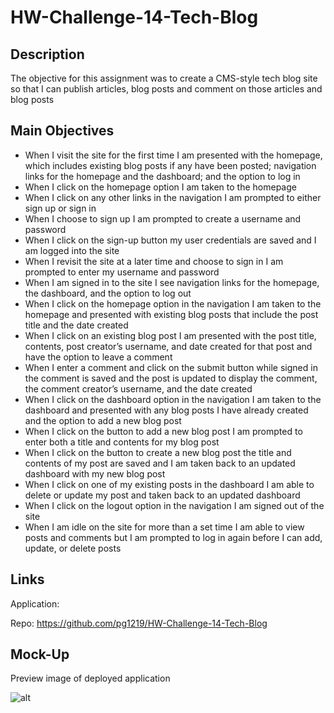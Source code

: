 # HW-Challenge-14-Tech-Blog


## Description

The objective for this assignment was to create a CMS-style tech blog site so that I can publish articles, blog posts and comment on those articles and blog posts

## Main Objectives

- When I visit the site for the first time I am presented with the homepage, which includes existing blog posts if any have been posted; navigation links for the homepage and the dashboard; and the option to log in
- When I click on the homepage option I am taken to the homepage
- When I click on any other links in the navigation I am prompted to either sign up or sign in
- When I choose to sign up I am prompted to create a username and password
- When I click on the sign-up button my user credentials are saved and I am logged into the site
- When I revisit the site at a later time and choose to sign in I am prompted to enter my username and password
- When I am signed in to the site I see navigation links for the homepage, the dashboard, and the option to log out
- When I click on the homepage option in the navigation I am taken to the homepage and presented with existing blog posts that include the post title and the date created
- When I click on an existing blog post I am presented with the post title, contents, post creator’s username, and date created for that post and have the option to leave a comment
- When I enter a comment and click on the submit button while signed in the comment is saved and the post is updated to display the comment, the comment creator’s username, and the date created
- When I click on the dashboard option in the navigation I am taken to the dashboard and presented with any blog posts I have already created and the option to add a new blog post
- When I click on the button to add a new blog post I am prompted to enter both a title and contents for my blog post
- When I click on the button to create a new blog post the title and contents of my post are saved and I am taken back to an updated dashboard with my new blog post
- When I click on one of my existing posts in the dashboard I am able to delete or update my post and taken back to an updated dashboard
- When I click on the logout option in the navigation I am signed out of the site
- When I am idle on the site for more than a set time I am able to view posts and comments but I am prompted to log in again before I can add, update, or delete posts


## Links

Application:

Repo: https://github.com/pg1219/HW-Challenge-14-Tech-Blog


## Mock-Up

Preview image of deployed application

![alt](./hw14mockup4.png)

